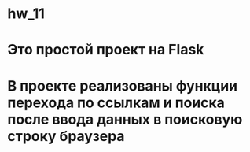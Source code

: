 # hw_11
# Это простой проект на Flask
# В проекте реализованы функции перехода по ссылкам и поиска после ввода данных в поисковую строку браузера
